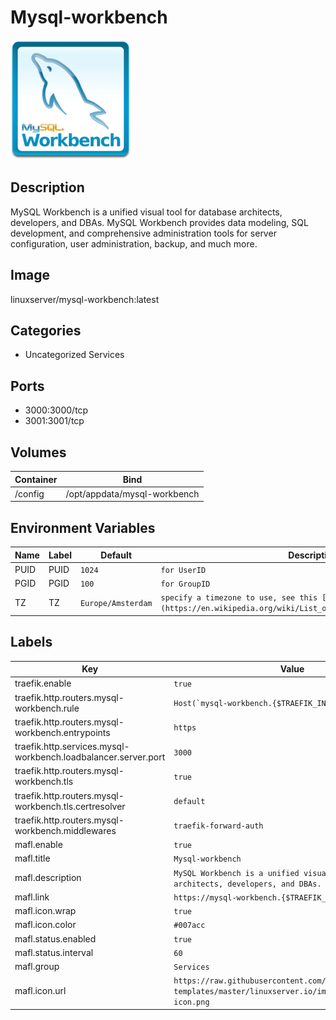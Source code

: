 # Mysql-workbench

![Logo](images/Mysqlworkbench.png)

## Description
MySQL Workbench is a unified visual tool for database architects, developers, and DBAs. MySQL Workbench provides data modeling, SQL development, and comprehensive administration tools for server configuration, user administration, backup, and much more.

## Image
linuxserver/mysql-workbench:latest

## Categories
- Uncategorized Services

## Ports
- 3000:3000/tcp
- 3001:3001/tcp

## Volumes
| Container | Bind |
|-----------|------|
| /config | /opt/appdata/mysql-workbench |

## Environment Variables
| Name | Label | Default | Description |
|------|-------|---------|-------------|
| PUID | PUID | ```1024``` | ```for UserID``` |
| PGID | PGID | ```100``` | ```for GroupID``` |
| TZ | TZ | ```Europe/Amsterdam``` | ```specify a timezone to use, see this [list](https://en.wikipedia.org/wiki/List_of_tz_database_time_zones#List).``` |

## Labels
| Key | Value |
|-----|-------|
| traefik.enable | ```true``` |
| traefik.http.routers.mysql-workbench.rule | ```Host(`mysql-workbench.{$TRAEFIK_INGRESS_DOMAIN}`)``` |
| traefik.http.routers.mysql-workbench.entrypoints | ```https``` |
| traefik.http.services.mysql-workbench.loadbalancer.server.port | ```3000``` |
| traefik.http.routers.mysql-workbench.tls | ```true``` |
| traefik.http.routers.mysql-workbench.tls.certresolver | ```default``` |
| traefik.http.routers.mysql-workbench.middlewares | ```traefik-forward-auth``` |
| mafl.enable | ```true``` |
| mafl.title | ```Mysql-workbench``` |
| mafl.description | ```MySQL Workbench is a unified visual tool for database architects, developers, and DBAs.``` |
| mafl.link | ```https://mysql-workbench.{$TRAEFIK_INGRESS_DOMAIN}``` |
| mafl.icon.wrap | ```true``` |
| mafl.icon.color | ```#007acc``` |
| mafl.status.enabled | ```true``` |
| mafl.status.interval | ```60``` |
| mafl.group | ```Services``` |
| mafl.icon.url | ```https://raw.githubusercontent.com/linuxserver/docker-templates/master/linuxserver.io/img/mysql-workbench-icon.png``` |

